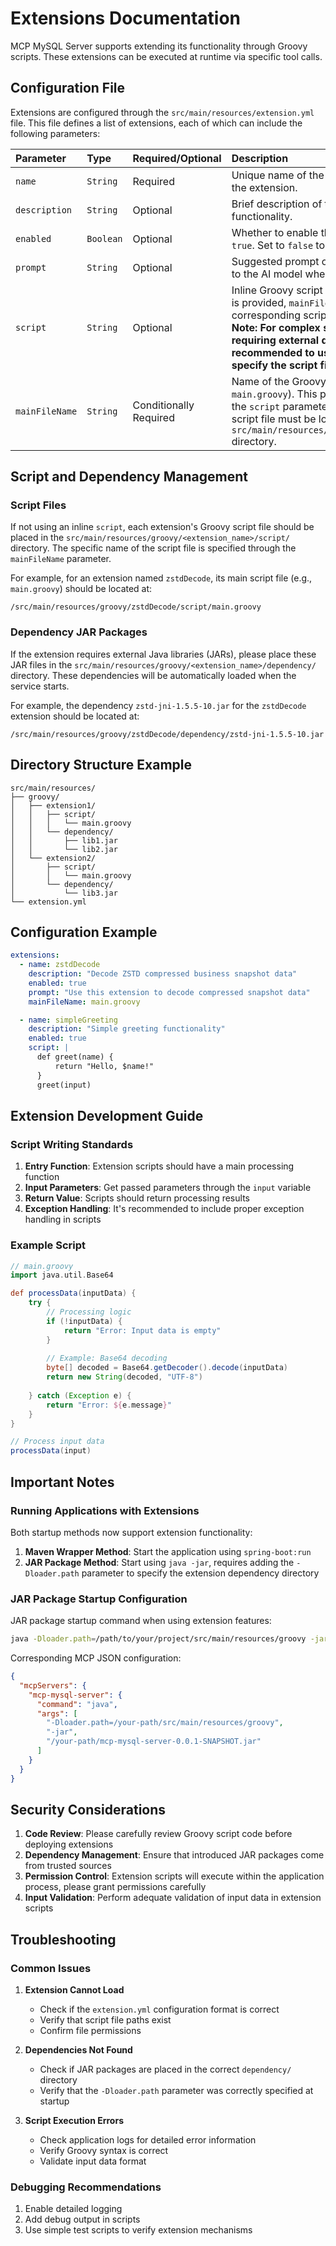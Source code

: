 # Extensions Documentation

MCP MySQL Server supports extending its functionality through Groovy scripts. These extensions can be executed at runtime via specific tool calls.

## Configuration File

Extensions are configured through the `src/main/resources/extension.yml` file. This file defines a list of extensions, each of which can include the following parameters:

| Parameter      | Type       | Required/Optional | Description                                                                                                                     | Example                                                             |
|:---------------|:-----------|:------------------|:--------------------------------------------------------------------------------------------------------------------------------|:--------------------------------------------------------------------|
| `name`         | `String`   | Required          | Unique name of the extension, used to call the extension.                                                                       | `zstdDecode`                                                        |
| `description`  | `String`   | Optional          | Brief description of the extension functionality.                                                                               | `"Decode business snapshot data"`                                   |
| `enabled`      | `Boolean`  | Optional          | Whether to enable the extension. Default is `true`. Set to `false` to disable.                                                  | `false`                                                             |
| `prompt`       | `String`   | Optional          | Suggested prompt or instruction provided to the AI model when using this extension.                                             | `"decode the snapshot_data..."`                                     |
| `script`       | `String`   | Optional          | Inline Groovy script code. If this parameter is provided, `mainFileName` and its corresponding script file will be ignored. **Note: For complex scripts or extensions requiring external dependencies, it is recommended to use `mainFileName` to specify the script file.** | `` `def greet(name) { return "Hello, $name!"; }; greet('Java')` `` |
| `mainFileName` | `String`   | Conditionally Required | Name of the Groovy script file (e.g., `main.groovy`). This parameter is required if the `script` parameter is not provided. The script file must be located in the `src/main/resources/groovy/<name>/script/` directory. | `main.groovy`                                                       |

## Script and Dependency Management

### Script Files

If not using an inline `script`, each extension's Groovy script file should be placed in the `src/main/resources/groovy/<extension_name>/script/` directory. The specific name of the script file is specified through the `mainFileName` parameter.

For example, for an extension named `zstdDecode`, its main script file (e.g., `main.groovy`) should be located at:
```
/src/main/resources/groovy/zstdDecode/script/main.groovy
```

### Dependency JAR Packages

If the extension requires external Java libraries (JARs), please place these JAR files in the `src/main/resources/groovy/<extension_name>/dependency/` directory. These dependencies will be automatically loaded when the service starts.

For example, the dependency `zstd-jni-1.5.5-10.jar` for the `zstdDecode` extension should be located at:
```
/src/main/resources/groovy/zstdDecode/dependency/zstd-jni-1.5.5-10.jar
```

## Directory Structure Example

```
src/main/resources/
├── groovy/
│   ├── extension1/
│   │   ├── script/
│   │   │   └── main.groovy
│   │   └── dependency/
│   │       ├── lib1.jar
│   │       └── lib2.jar
│   └── extension2/
│       ├── script/
│       │   └── main.groovy
│       └── dependency/
│           └── lib3.jar
└── extension.yml
```

## Configuration Example

```yaml
extensions:
  - name: zstdDecode
    description: "Decode ZSTD compressed business snapshot data"
    enabled: true
    prompt: "Use this extension to decode compressed snapshot data"
    mainFileName: main.groovy

  - name: simpleGreeting
    description: "Simple greeting functionality"
    enabled: true
    script: |
      def greet(name) {
          return "Hello, $name!"
      }
      greet(input)
```

## Extension Development Guide

### Script Writing Standards

1. **Entry Function**: Extension scripts should have a main processing function
2. **Input Parameters**: Get passed parameters through the `input` variable
3. **Return Value**: Scripts should return processing results
4. **Exception Handling**: It's recommended to include proper exception handling in scripts

### Example Script

```groovy
// main.groovy
import java.util.Base64

def processData(inputData) {
    try {
        // Processing logic
        if (!inputData) {
            return "Error: Input data is empty"
        }
        
        // Example: Base64 decoding
        byte[] decoded = Base64.getDecoder().decode(inputData)
        return new String(decoded, "UTF-8")
        
    } catch (Exception e) {
        return "Error: ${e.message}"
    }
}

// Process input data
processData(input)
```

## Important Notes

### Running Applications with Extensions

Both startup methods now support extension functionality:

1. **Maven Wrapper Method**: Start the application using `spring-boot:run`
2. **JAR Package Method**: Start using `java -jar`, requires adding the `-Dloader.path` parameter to specify the extension dependency directory

### JAR Package Startup Configuration

JAR package startup command when using extension features:

```bash
java -Dloader.path=/path/to/your/project/src/main/resources/groovy -jar target/mcp-mysql-server-0.0.1-SNAPSHOT.jar
```

Corresponding MCP JSON configuration:

```json
{
  "mcpServers": {
    "mcp-mysql-server": {
      "command": "java",
      "args": [
        "-Dloader.path=/your-path/src/main/resources/groovy",
        "-jar",
        "/your-path/mcp-mysql-server-0.0.1-SNAPSHOT.jar"
      ]
    }
  }
}
```

## Security Considerations

1. **Code Review**: Please carefully review Groovy script code before deploying extensions
2. **Dependency Management**: Ensure that introduced JAR packages come from trusted sources
3. **Permission Control**: Extension scripts will execute within the application process, please grant permissions carefully
4. **Input Validation**: Perform adequate validation of input data in extension scripts

## Troubleshooting

### Common Issues

1. **Extension Cannot Load**
   - Check if the `extension.yml` configuration format is correct
   - Verify that script file paths exist
   - Confirm file permissions

2. **Dependencies Not Found**
   - Check if JAR packages are placed in the correct `dependency/` directory
   - Verify that the `-Dloader.path` parameter was correctly specified at startup

3. **Script Execution Errors**
   - Check application logs for detailed error information
   - Verify Groovy syntax is correct
   - Validate input data format

### Debugging Recommendations

1. Enable detailed logging
2. Add debug output in scripts
3. Use simple test scripts to verify extension mechanisms
